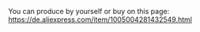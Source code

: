 You can produce by yourself or buy on this page:
https://de.aliexpress.com/item/1005004281432549.html
